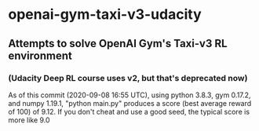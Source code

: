 # openai-gym-taxi-v3-udacity

## Attempts to solve OpenAI Gym's Taxi-v3 RL environment
### (Udacity Deep RL course uses v2, but that's deprecated now)

As of this commit (2020-09-08 16:55 UTC), using python 3.8.3, gym 0.17.2, and numpy 1.19.1, "python main.py" produces a score (best average reward of 100) of 9.12.  If you don't cheat and use a good seed, the typical score is more like 9.0


